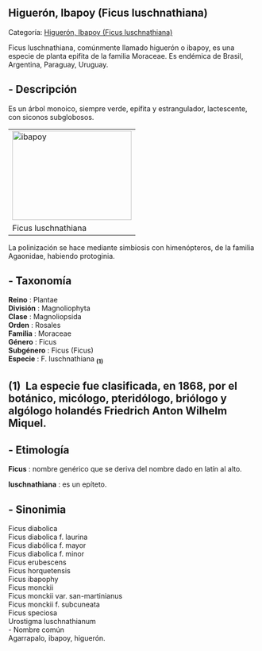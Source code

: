 ## Higuerón, Ibapoy (Ficus luschnathiana)

Categoría: [Higuerón, Ibapoy (Ficus luschnathiana)](http://descubrircorrientes.com.ar/2012/index.php/2587-geografia/6-fitogeografia/vegetacion-y-flora/higueron-ibapoy-ficus-luschnathiana)

Ficus luschnathiana, comúnmente llamado higuerón o ibapoy, es una especie de planta epifita de la familia Moraceae. Es endémica de Brasil, Argentina, Paraguay, Uruguay.

## **\- Descripción**

Es un árbol monoico, siempre verde, epífita y estrangulador, lactescente, con siconos subglobosos.

<table><tbody><tr><td><img src="http://descubrircorrientes.com.ar/2012/index.php/2587-geografia/6-fitogeografia/vegetacion-y-flora/images/fotos_de_geografia/ibapoy.jpg" width="240" height="180" alt="ibapoy"></td></tr><tr><td><span><span><span>Ficus luschnathiana</span></span></span></td></tr></tbody></table>

La polinización se hace mediante simbiosis con himenópteros, de la familia Agaonidae, habiendo protoginia.

## **\- Taxonomía**

**Reino** : Plantae  
**División** : Magnoliophyta  
**Clase** : Magnoliopsida  
**Orden** : Rosales  
**Familia** : Moraceae  
**Género** : Ficus  
**Subgénero** : Ficus (Ficus)  
**Especie** : F. luschnathiana <sub><strong><span><span> (1)</span></span></strong></sub>

## **(1)**  La especie fue clasificada, en 1868, por el botánico, micólogo, pteridólogo, briólogo y algólogo holandés Friedrich Anton Wilhelm Miquel.

## **\- Etimología**

**Ficus** : nombre genérico que se deriva del nombre dado en latín al alto.

**luschnathiana** : es un epíteto.

## **\- Sinonimia**

Ficus diabolica  
Ficus diabolica f. laurina  
Ficus diabólica f. mayor  
Ficus diabolica f. minor  
Ficus erubescens  
Ficus horquetensis  
Ficus ibapophy  
Ficus monckii  
Ficus monckii var. san-martinianus  
Ficus monckii f. subcuneata  
Ficus speciosa  
Urostigma luschnathianum  
\- Nombre común  
Agarrapalo, ibapoy, higuerón.